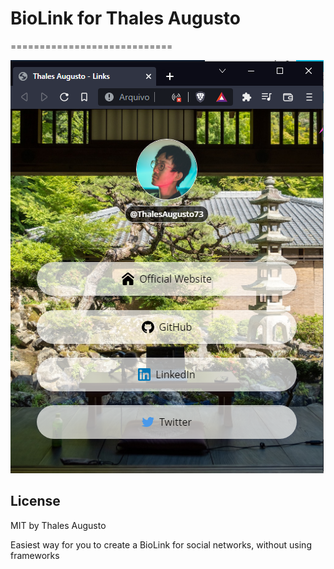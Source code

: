 # BioLink for Thales Augusto
============================

![thumbnail](./thumbnail.png)

## License

MIT by Thales Augusto

Easiest way for you to create a BioLink for social networks, without using frameworks